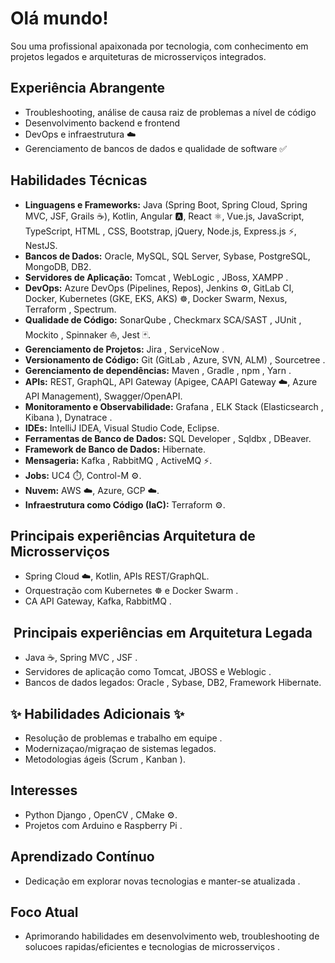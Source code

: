 #  Olá mundo! 
Sou uma profissional apaixonada por tecnologia, com conhecimento em projetos legados e arquiteturas de microsserviços integrados.

##  Experiência Abrangente 

* Troubleshooting, análise de causa raiz de problemas a nível de código  
* Desenvolvimento backend e frontend 
* DevOps e infraestrutura ☁️
* Gerenciamento de bancos de dados e qualidade de software ✅

##  Habilidades Técnicas 

* **Linguagens e Frameworks:** Java (Spring Boot, Spring Cloud, Spring MVC, JSF, Grails ☕), Kotlin, Angular 🅰️, React ⚛️, Vue.js, JavaScript, TypeScript, HTML ️, CSS, Bootstrap, jQuery, Node.js, Express.js ⚡, NestJS.
* **Bancos de Dados:** Oracle, MySQL, SQL Server, Sybase, PostgreSQL, MongoDB, DB2.
* **Servidores de Aplicação:** Tomcat , WebLogic ️, JBoss, XAMPP .
* **DevOps:** Azure DevOps (Pipelines, Repos), Jenkins ⚙️, GitLab CI, Docker, Kubernetes (GKE, EKS, AKS) ☸️, Docker Swarm, Nexus, Terraform ️, Spectrum.
* **Qualidade de Código:** SonarQube , Checkmarx SCA/SAST ️, JUnit , Mockito , Spinnaker ⛵, Jest 🃏.
* **Gerenciamento de Projetos:** Jira , ServiceNow ️.
* **Versionamento de Código:** Git (GitLab , Azure, SVN, ALM) , Sourcetree .
* **Gerenciamento de dependências:** Maven , Gradle ️, npm , Yarn .
* **APIs:** REST, GraphQL, API Gateway (Apigee, CAAPI Gateway ☁️, Azure API Management), Swagger/OpenAPI.
* **Monitoramento e Observabilidade:** Grafana , ELK Stack (Elasticsearch , Kibana ), Dynatrace .
* **IDEs:** IntelliJ IDEA, Visual Studio Code, Eclipse.
* **Ferramentas de Banco de Dados:** SQL Developer ️, Sqldbx ️, DBeaver.
* **Framework de Banco de Dados:** Hibernate. 
* **Mensageria:** Kafka , RabbitMQ , ActiveMQ ⚡.
* **Jobs:** UC4 ⏱️, Control-M ⚙️.
* **Nuvem:** AWS ☁️, Azure, GCP ☁️.
* **Infraestrutura como Código (IaC):** Terraform ️⚙️.

##  Principais experiências Arquitetura de Microsserviços 

* Spring Cloud ☁️, Kotlin, APIs REST/GraphQL.
* Orquestração com Kubernetes ☸️ e Docker Swarm .
* CA API Gateway,  Kafka, RabbitMQ .

## ️ Principais experiências em Arquitetura Legada ️

* Java ☕, Spring MVC ️, JSF ️.
* Servidores de aplicação como Tomcat, JBOSS  e Weblogic ️.
* Bancos de dados legados: Oracle , Sybase, DB2, Framework Hibernate.

## ✨ Habilidades Adicionais ✨

* Resolução de problemas e trabalho em equipe .
* Modernizaçao/migraçao de sistemas legados.
* Metodologias ágeis (Scrum , Kanban ).

##  Interesses 

* Python Django , OpenCV ️, CMake ⚙️.
* Projetos com Arduino  e Raspberry Pi .

##  Aprendizado Contínuo 

* Dedicação em explorar novas tecnologias e manter-se atualizada .

##  Foco Atual 

* Aprimorando habilidades em desenvolvimento web, troubleshooting de solucoes rapidas/eficientes e tecnologias de microsserviços .
